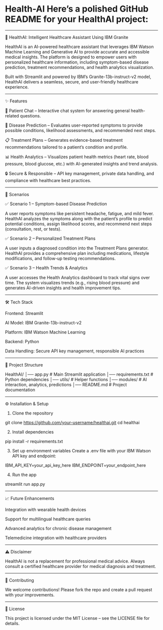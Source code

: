# Health-AI  Here’s a polished GitHub README for your HealthAI project:


---

🏥 HealthAI: Intelligent Healthcare Assistant Using IBM Granite

HealthAI is an AI-powered healthcare assistant that leverages IBM Watson Machine Learning and Generative AI to provide accurate and accessible medical insights.
The platform is designed to empower users with personalized healthcare information, including symptom-based disease prediction, treatment recommendations, and health analytics visualization.

Built with Streamlit and powered by IBM’s Granite-13b-instruct-v2 model, HealthAI delivers a seamless, secure, and user-friendly healthcare experience.


---

✨ Features

💬 Patient Chat – Interactive chat system for answering general health-related questions.

🧠 Disease Prediction – Evaluates user-reported symptoms to provide possible conditions, likelihood assessments, and recommended next steps.

📋 Treatment Plans – Generates evidence-based treatment recommendations tailored to a patient’s condition and profile.

📊 Health Analytics – Visualizes patient health metrics (heart rate, blood pressure, blood glucose, etc.) with AI-generated insights and trend analysis.

🔒 Secure & Responsible – API key management, private data handling, and compliance with healthcare best practices.



---

🚀 Scenarios

✅ Scenario 1 – Symptom-based Disease Prediction

A user reports symptoms like persistent headache, fatigue, and mild fever.
HealthAI analyzes the symptoms along with the patient’s profile to predict potential conditions, assign likelihood scores, and recommend next steps (consultation, rest, or tests).

✅ Scenario 2 – Personalized Treatment Plans

A user inputs a diagnosed condition into the Treatment Plans generator.
HealthAI provides a comprehensive plan including medications, lifestyle modifications, and follow-up testing recommendations.

✅ Scenario 3 – Health Trends & Analytics

A user accesses the Health Analytics dashboard to track vital signs over time.
The system visualizes trends (e.g., rising blood pressure) and generates AI-driven insights and health improvement tips.


---

🛠️ Tech Stack

Frontend: Streamlit

AI Model: IBM Granite-13b-instruct-v2

Platform: IBM Watson Machine Learning

Backend: Python

Data Handling: Secure API key management, responsible AI practices



---

📂 Project Structure

HealthAI/
│── app.py                 # Main Streamlit application
│── requirements.txt       # Python dependencies
│── utils/                 # Helper functions
│── modules/               # AI interaction, analytics, predictions
│── README.md              # Project documentation


---

⚙️ Installation & Setup

1. Clone the repository



git clone https://github.com/your-username/healthai.git
cd healthai

2. Install dependencies



pip install -r requirements.txt

3. Set up environment variables
Create a .env file with your IBM Watson API key and endpoint:



IBM_API_KEY=your_api_key_here
IBM_ENDPOINT=your_endpoint_here

4. Run the app



streamlit run app.py


---

📈 Future Enhancements

Integration with wearable health devices

Support for multilingual healthcare queries

Advanced analytics for chronic disease management

Telemedicine integration with healthcare providers



---

⚠️ Disclaimer

HealthAI is not a replacement for professional medical advice.
Always consult a certified healthcare provider for medical diagnosis and treatment.


---

🤝 Contributing

We welcome contributions! Please fork the repo and create a pull request with your improvements.


---

📜 License

This project is licensed under the MIT License – see the LICENSE file for details.
